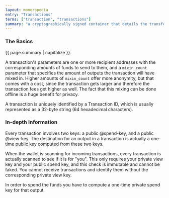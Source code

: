 ```yaml
---
layout: moneropedia
entry: "Transactions"
terms: ["transaction", "transactions"]
summary: "a cryptographically signed container that details the transfer of Monero to a recipient (or recipients)"
---
```


### The Basics

{{ page.summary | capitalize }}.

A transaction's parameters are one or more recipient addresses with the corresponding amounts of funds to send to them, and a `mixin_count` parameter that specifies the amount of outputs the transaction will have mixed in. Higher amounts of `mixin_count` offer more anonymity, but that comes with a cost, since the transaction gets larger and therefore the transaction fees get higher as well. The fact that this mixing can be done offline is a huge benefit for privacy. 

A transaction is uniquely identified by a Transaction ID, which is usually represented as a 32-byte string (64 hexadecimal characters).

### In-depth Information
Every transaction involves two keys: a public @spend-key, and a public @view-key. The destination for an output in a transaction is actually a one-time public key computed from these two keys.

When the wallet is scanning for incoming transactions, every transaction is actually scanned to see if it is for "you". This only requires your private view key and your public spend key, and this check is immutable and cannot be faked. You cannot receive transactions and identify them without the corresponding private view key.

In order to spend the funds you have to compute a one-time private spend key for that output.
